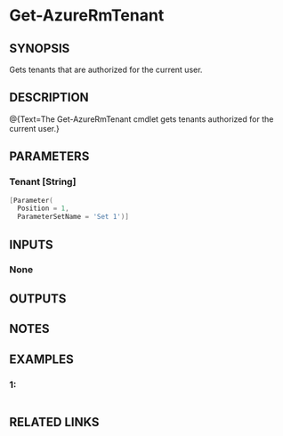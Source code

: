 ﻿# Get-AzureRmTenant

## SYNOPSIS
Gets tenants that are authorized for the current user.

## DESCRIPTION
@{Text=The Get-AzureRmTenant cmdlet gets tenants authorized for the current user.}

## PARAMETERS

### Tenant [String]

```powershell
[Parameter(
  Position = 1,
  ParameterSetName = 'Set 1')]
```





## INPUTS
### None


## OUTPUTS

## NOTES


## EXAMPLES
### 1:

```powershell
```




## RELATED LINKS


